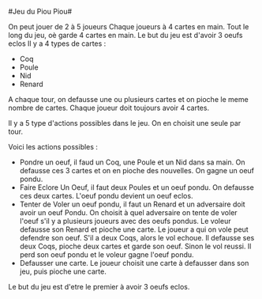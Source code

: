 #Jeu du Piou Piou#

On peut jouer de 2 à 5 joueurs
Chaque joueurs à 4 cartes en main.
Tout le long du jeu, oè garde 4 cartes en main.
Le but du jeu est d'avoir 3 oeufs eclos
Il y a 4 types de cartes :
- Coq
- Poule
- Nid
- Renard

A chaque tour, on defausse une ou plusieurs cartes et on pioche le meme nombre de cartes.
Chaque joueur doit toujours avoir 4 cartes.

Il y a 5 type d'actions possibles dans le jeu.
On en choisit une seule par tour.

Voici les actions possibles :
- Pondre un oeuf, il faud un Coq, une Poule et un Nid dans sa main. 
  On defausse ces 3 cartes et on en pioche des nouvelles.
  On gagne un oeuf pondu.
- Faire Eclore Un Oeuf, il faut deux Poules et un oeuf pondu.
  On defausse ces deux cartes.
  L'oeuf pondu devient un oeuf eclos.
- Tenter de Voler un oeuf pondu, il faut un Renard et 
  un adversaire doit avoir un oeuf Pondu. On choisit à quel
  adversaire on tente de voler l'oeuf s'il y a plusieurs 
  joueurs avec des oeufs pondus.
  Le voleur defausse son Renard et pioche une carte.
  Le joueur a qui on vole peut defendre son oeuf.
  S'il a deux Coqs, alors le vol echoue.
  Il defausse ses deux Coqs, pioche deux cartes et garde son oeuf.
  Sinon le vol reussi. Il perd son oeuf pondu et le voleur
  gagne l'oeuf pondu.
- Defausser une carte. Le joueur choisit une carte à defausser 
  dans son jeu, puis pioche une carte.
  
Le but du jeu est d'etre le premier à avoir 3 oeufs eclos.
